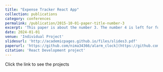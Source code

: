 ```yaml
---
title: "Expense Tracker React App"
collection: publications
category: conferences
permalink: /publication/2015-10-01-paper-title-number-3
excerpt: 'This paper is about the number 3. The number 4 is left for future work.'
date: 2024-01-01
venue: 'Individual Project'
slidesurl: 'http://academicpages.github.io/files/slides3.pdf'
paperurl: 'https://github.com/nima34366/alarm_clock](https://github.com/Thilanka1999/expense_tracker'
citation: 'React Development project'
---
```


Click the link to see the projects 
